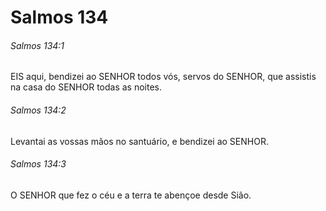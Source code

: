 # Salmos 134

###### Salmos 134:1

EIS aqui, bendizei ao SENHOR todos vós, servos do SENHOR, que assistis na casa do SENHOR todas as noites.

###### Salmos 134:2

Levantai as vossas mãos no santuário, e bendizei ao SENHOR.

###### Salmos 134:3

O SENHOR que fez o céu e a terra te abençoe desde Sião.

